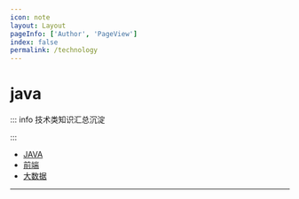```yaml
---
icon: note
layout: Layout
pageInfo: ['Author', 'PageView']
index: false
permalink: /technology
---
```


# java

::: info 技术类知识汇总沉淀

:::

- [JAVA](./java/)
- [前端](./frontend/)
- [大数据](./bigdata/)

---
